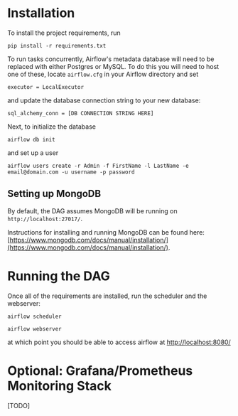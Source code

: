 # Installation
To install the project requirements, run
```
pip install -r requirements.txt
```

To run tasks concurrently, Airflow's metadata database will need to be replaced with either Postgres or MySQL. To do this you will need to host one of these, locate `airflow.cfg` in your Airflow directory and set
```
executor = LocalExecutor
```
and update the database connection string to your new database:
```
sql_alchemy_conn = [DB CONNECTION STRING HERE]
```

Next, to initialize the database
```
airflow db init
```

and set up a user
```
airflow users create -r Admin -f FirstName -l LastName -e email@domain.com -u username -p password
```

## Setting up MongoDB

By default, the DAG assumes MongoDB will be running on `http://localhost:27017/`.

Instructions for installing and running MongoDB can be found here: [https://www.mongodb.com/docs/manual/installation/](https://www.mongodb.com/docs/manual/installation/).

# Running the DAG
Once all of the requirements are installed, run the scheduler and the webserver:
```
airflow scheduler
```

```
airflow webserver
```

at which point you should be able to access airflow at [http://localhost:8080/](http://localhost:8080/)


# Optional: Grafana/Prometheus Monitoring Stack
[TODO]
